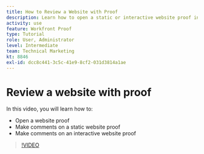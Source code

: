 ```yaml
---
title: How to Review a Website with Proof
description: Learn how to open a static or interactive website proof in [!DNL  ] and make comments.
activity: use
feature: Workfront Proof
type: Tutorial
role: User, Administrator
level: Intermediate
team: Technical Marketing
kt: 8846
exl-id: dcc8c441-3c5c-41e9-8cf2-031d3814a1ae
---
```

# Review a website with proof

In this video, you will learn how to:

* Open a website proof
* Make comments on a static website proof
* Make comments on an interactive website proof

>[!VIDEO](https://video.tv.adobe.com/v/335143/?quality=12)

<!--
## Learn more
* Review an interactive proof
* Review a static proof
-->
